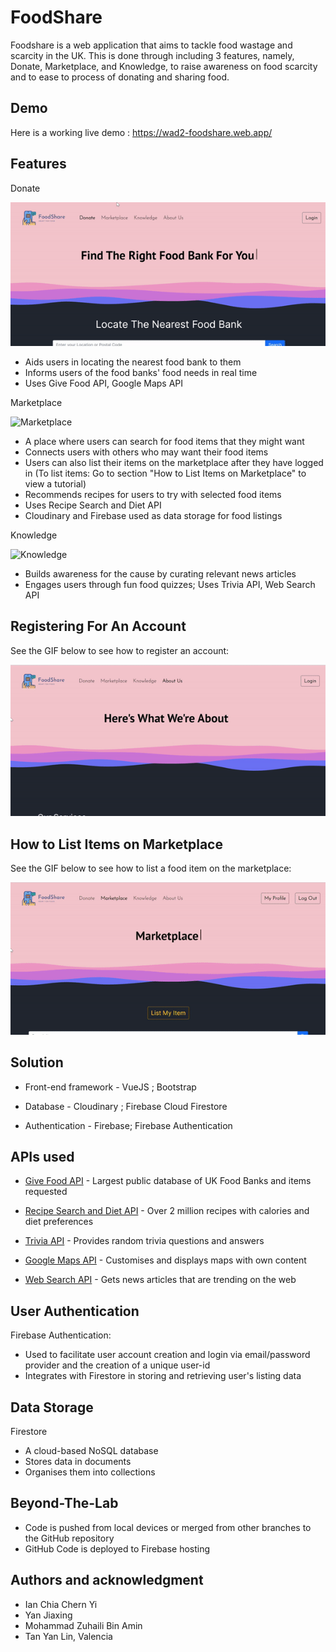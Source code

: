 # FoodShare

Foodshare is a web application that aims to tackle food wastage and scarcity in the UK. This is done through including 3 features, namely, Donate, Marketplace, and Knowledge, to raise awareness on food scarcity and to ease to process of donating and sharing food.

## Demo

Here is a working live demo : https://wad2-foodshare.web.app/


## Features

Donate

![Donate](donate.gif)
- Aids users in locating the nearest food bank to them
- Informs users of the food banks' food needs in real time
- Uses Give Food API, Google Maps API

Marketplace

![Marketplace](marketplace.gif)

- A place where users can search for food items that they might want
- Connects users with others who may want their food items
- Users can also list their items on the marketplace after they have logged in (To list items: Go to section "How to List Items on Marketplace" to view a tutorial)
- Recommends recipes for users to try with selected food items
- Uses Recipe Search and Diet API
- Cloudinary and Firebase used as data storage for food listings

Knowledge

![Knowledge](knowledge.gif)
- Builds awareness for the cause by curating relevant news articles
- Engages users through fun food quizzes; Uses Trivia API, Web Search API

## Registering For An Account

See the GIF below to see how to register an account:

![Register](register.gif)

## How to List Items on Marketplace

See the GIF below to see how to list a food item on the marketplace:

![ListFood](listfood.gif)

## Solution

- Front-end framework - VueJS ; Bootstrap

- Database - Cloudinary ; Firebase Cloud Firestore

- Authentication - Firebase; Firebase Authentication

## APIs used
- [Give Food API](https://www.givefood.org.uk) - Largest public database of UK Food Banks and items requested

- [Recipe Search and Diet API](https://rapidapi.com/) - Over 2 million recipes with calories and diet preferences

- [Trivia API](https://api-ninjas.com) - Provides random trivia questions and answers 

- [Google Maps API](https://maps.googleapis.com/) - Customises and displays maps with own content

- [Web Search API](https://rapidapi.com/) - Gets news articles that are trending on the web

## User Authentication
Firebase Authentication:
- Used to facilitate user account creation and login via email/password provider and the creation of a unique user-id
- Integrates with Firestore in storing and retrieving user's listing data

## Data Storage
Firestore
- A cloud-based NoSQL database
- Stores data in documents
- Organises them into collections

## Beyond-The-Lab
- Code is pushed from local devices or merged from other branches to the GitHub repository
- GitHub Code is deployed to Firebase hosting

## Authors and acknowledgment

- Ian Chia Chern Yi
- Yan Jiaxing
- Mohammad Zuhaili Bin Amin
- Tan Yan Lin, Valencia
